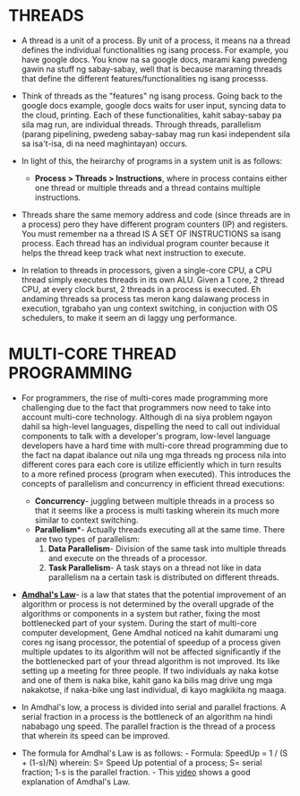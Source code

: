 # THREADS
- A thread is a unit of a process. By unit of a process, it means na a thread defines the individual functionalities ng isang process. For example, you have google docs. You know na sa google docs, marami kang pwedeng gawin na stuff ng sabay-sabay, well that is because maraming threads that define the different features/functionalities ng isang processs.
- Think of threads as the "features" ng isang process. Going back to the google docs example, google docs waits for user input, syncing data to the cloud, printing. Each of these functionalities, kahit sabay-sabay pa sila mag run, are individual threads. Through threads, parallelism (parang pipelining, pwedeng sabay-sabay mag run kasi independent sila sa isa't-isa, di na need maghintayan) occurs.
- In light of this, the heirarchy of programs in a system unit is as follows:
	- **Process > Threads > Instructions**, where in process contains either one thread or multiple threads and a thread contains multiple instructions.

- Threads share the same memory address and code (since threads are in a process) pero they have different program counters (IP) and registers. You must remember na a thread IS A SET OF INSTRUCTIONS sa isang process. Each thread has an individual program counter because it helps the thread keep track what next instruction to execute. 
- In relation to threads in processors, given a single-core CPU, a CPU thread simply executes threads in its own ALU. Given a 1 core, 2 thread CPU, at every clock burst, 2 threads in a process is executed. Eh andaming threads sa process tas meron kang dalawang process in execution, tgrabaho yan ung context switching, in conjuction with OS schedulers, to make it seem an di laggy ung performance.



# MULTI-CORE THREAD PROGRAMMING
- For programmers, the rise of multi-cores made programming more challenging due to the fact that programmers now need to take into account multi-core technology. Although di na siya problem ngayon dahil sa high-level languages, dispelling the need to call out individual components to talk with a developer's program, low-level language developers have a hard time with multi-core thread programming due to the fact na dapat ibalance out nila ung mga threads ng process nila into different cores para each core is utilize efficiently which in turn results to a more refined process (program when executed). This introduces the concepts of parallelism and concurrency in efficient thread executions:

	- **Concurrency**- juggling between multiple threads in a process so that it seems like a process is multi tasking wherein its much more similar to context switching.
	- **Parallelism***- Actually threads executing all at the same time. There are two types of parallelism:
		1. **Data Parallelism**- Division of the same task into multiple threads and execute on the threads of a processor.
		2. **Task Parallelism**- A task stays on a thread not like in data parallelism na a certain task is distributed on different threads.

- [**Amdhal's Law**](https://www.splunk.com/en_us/blog/learn/amdahls-law.html)- is a law that states that the potential improvement of an algorithm or process is not determined by the overall upgrade of the algorithms or components in a system but rather, fixing the most bottlenecked part of your system. During the start of multi-core computer development, Gene Amdhal noticed na kahit dumarami ung cores ng isang processor, the potential of speedup of a process given multiple updates to its algorithm will not be affected significantly if the the bottlenecked part of your thread algorithm is not improved. Its like setting up a meeting for three people. If two individuals ay naka kotse and one of them is naka bike, kahit gano ka bilis mag drive ung mga nakakotse, if naka-bike ung last individual, di kayo magkikita ng maaga.
- In Amdhal's low, a process is divided into serial and parallel fractions. A serial fraction in a process is the bottleneck of an algorithm na hindi nababago ung speed. The parallel fraction is the thread of a process that wherein its speed can be improved.
- The formula for Amdhal's Law is as follows:
		- Formula: SpeedUp = 1 / (S + (1-s)/N) wherein: S= Speed Up potential of a process; S= serial fraction; 1-s is the parallel fraction. 
		- This [video](https://www.youtube.com/watch?v=Axx2xuB-Xuo) shows a good explanation of Amdhal's Law.


